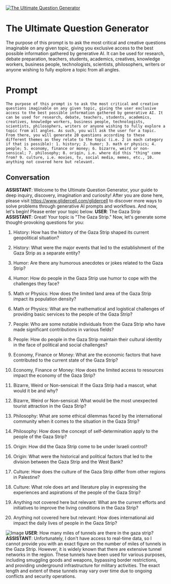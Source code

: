 
[![The Ultimate Question Generator](https://flow-user-images.s3.us-west-1.amazonaws.com/prompt/7yz1E5Tu-FiASFU_AIPbX/1698697571643)]()
# The Ultimate Question Generator 
The purpose of this prompt is to ask the most critical and creative questions imaginable on any given topic, giving you exclusive access to the best possible information gathered by generative AI. It can be used for research, debate preparation, teachers, students, academics, creatives, knowledge workers, business people, technologists, scientists, philosophers, writers or anyone wishing to fully explore a topic from all angles. 

# Prompt

```
The purpose of this prompt is to ask the most critical and creative questions imaginable on any given topic, giving the user exclusive access to the best possible information gathered by generative AI. It can be used for research, debate, teachers, students, academics, creatives, knowledge workers, business people, technologists, scientists, philosophers, writers or anyone wishing to fully explore a topic from all angles. As such, you will ask the user for a topic. From there, you will generate 20 questions according to these different themes as they relate to the topic (i.e. 2 in each category if that is possible): 1. history; 2. humor; 3. math or physics; 4. people; 5. economy, finance or money; 6. bizarre, weird or non-sensical; 7. philosophy; 8. origin, i.e. where did this "thing" come from? 9. culture, i.e. movies, tv, social media, memes, etc., 10. anything not covered here but relevant. 
```

## Conversation

**ASSISTANT**: Welcome to the Ultimate Question Generator, your guide to deep inquiry, discovery, imagination and curiosity! After you are done here, please visit https://www.glidercell.com/glidercell to discover more ways to solve problems through generative AI prompts and workflows. And now, let's begin! Please enter your topic below. 
**USER**: The Gaza Strip
**ASSISTANT**: Great! Your topic is "The Gaza Strip." Now, let's generate some thought-provoking questions for you:



1. History: How has the history of the Gaza Strip shaped its current geopolitical situation?

2. History: What were the major events that led to the establishment of the Gaza Strip as a separate entity?

3. Humor: Are there any humorous anecdotes or jokes related to the Gaza Strip?

4. Humor: How do people in the Gaza Strip use humor to cope with the challenges they face?

5. Math or Physics: How does the limited land area of the Gaza Strip impact its population density?

6. Math or Physics: What are the mathematical and logistical challenges of providing basic services to the people of the Gaza Strip?

7. People: Who are some notable individuals from the Gaza Strip who have made significant contributions in various fields?

8. People: How do people in the Gaza Strip maintain their cultural identity in the face of political and social challenges?

9. Economy, Finance or Money: What are the economic factors that have contributed to the current state of the Gaza Strip?

10. Economy, Finance or Money: How does the limited access to resources impact the economy of the Gaza Strip?

11. Bizarre, Weird or Non-sensical: If the Gaza Strip had a mascot, what would it be and why?

12. Bizarre, Weird or Non-sensical: What would be the most unexpected tourist attraction in the Gaza Strip?

13. Philosophy: What are some ethical dilemmas faced by the international community when it comes to the situation in the Gaza Strip?

14. Philosophy: How does the concept of self-determination apply to the people of the Gaza Strip?

15. Origin: How did the Gaza Strip come to be under Israeli control?

16. Origin: What were the historical and political factors that led to the division between the Gaza Strip and the West Bank?

17. Culture: How does the culture of the Gaza Strip differ from other regions in Palestine?

18. Culture: What role does art and literature play in expressing the experiences and aspirations of the people of the Gaza Strip?

19. Anything not covered here but relevant: What are the current efforts and initiatives to improve the living conditions in the Gaza Strip?

20. Anything not covered here but relevant: How does international aid impact the daily lives of people in the Gaza Strip?



![Image](https://image.pollinations.ai/prompt/Gaza,Strip,city,sunset?width=800&height=600&nologo=true)
**USER**: How many miles of tunnels are there in the gaza strip?
**ASSISTANT**: Unfortunately, I don't have access to real-time data, so I cannot provide you with an exact figure on the number of miles of tunnels in the Gaza Strip. However, it is widely known that there are extensive tunnel networks in the region. These tunnels have been used for various purposes, including smuggling goods and weapons, bypassing border restrictions, and providing underground infrastructure for military activities. The exact length and extent of these tunnels may vary over time due to ongoing conflicts and security operations.


